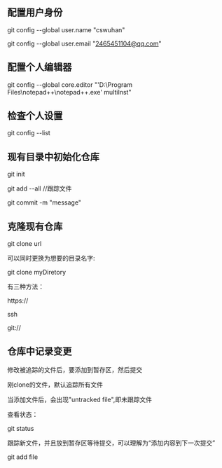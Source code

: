 ## 配置用户身份

git config --global user.name "cswuhan"

git config --global user.email "2465451104@qq.com"

## 配置个人编辑器

git config --global core.editor "'D:\Program Files\notepad++\notepad++.exe' multiInst"

## 检查个人设置

git config --list

## 现有目录中初始化仓库

git init

git add --all //跟踪文件

git commit -m "message"

## 克隆现有仓库

git clone url 

可以同时更换为想要的目录名字:

git clone myDiretory

有三种方法：

https://

ssh

git://

## 仓库中记录变更

修改被追踪的文件后，要添加到暂存区，然后提交

刚clone的文件，默认追踪所有文件

当添加文件后，会出现"untracked file",即未跟踪文件

查看状态：

git status

跟踪新文件，并且放到暂存区等待提交，可以理解为“添加内容到下一次提交”

git add file



